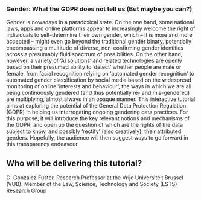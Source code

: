 ### Gender: What the GDPR does not tell us (But maybe you can?)

Gender is nowadays in a paradoxical state. On the one hand, some national laws, apps and online platforms appear to increasingly welcome the right of individuals to self-determine their own gender, which – it is more and more accepted – might even go beyond the traditional gender binary, potentially encompassing a multitude of diverse, non-confirming gender identities across a presumably fluid spectrum of possibilities. On the other hand, however, a variety of ‘AI solutions’ and related technologies are openly based on their presumed ability to ‘detect’ whether people are male or female: from facial recognition relying on ‘automated gender recognition’ to automated gender classification by social media based on the widespread monitoring of online ‘interests and behaviour’, the ways in which we are all being continuously gendered (and thus potentially re- and mis-gendered) are multiplying, almost always in an opaque manner. This interactive tutorial aims at exploring the potential of the General Data Protection Regulation (GDPR) in helping us interrogating ongoing gendering data practices. For this purpose, it will introduce the key relevant notions and mechanisms of the GDPR, and open up the question of which are the rights of the data subject to know, and possibly ‘rectify’ (also creatively), their attributed genders. Hopefully, the audience will then suggest ways to go forward in this transparency endeavour.

## Who will be delivering this tutorial?
G. González Fuster, Research Professor at the Vrije Universiteit Brussel (VUB). Member of the Law, Science, Technology and Society (LSTS) Research Group
